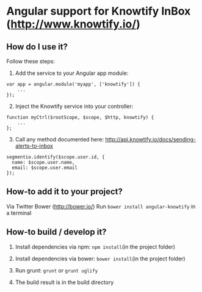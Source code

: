 # Angular support for Knowtify InBox (http://www.knowtify.io/)

## How do I use it?

Follow these steps:

1) Add the service to your Angular app module:

```
var app = angular.module('myapp', ['knowtify']) {
    ...
});
```


2) Inject the Knowtify service into your controller:

```
function myCtrl($rootScope, $scope, $http, knowtify) {
    ...
};
```

3) Call any method documented here: http://api.knowtify.io/docs/sending-alerts-to-inbox

```
segmentio.identify($scope.user.id, {
  name: $scope.user.name,
  email: $scope.user.email
});
```      

## How-to add it to your project?

Via Twitter Bower (http://bower.io/) 
Run ``bower install angular-knowtify`` in a terminal

## How-to build / develop it?

1) Install dependencies via npm: ``npm install``(in the project folder)

2) Install dependencies via bower: ``bower install``(in the project folder)

2) Run grunt: ``grunt`` or ``grunt uglify``

3) The build result is in the build directory

